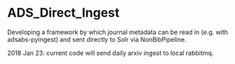 # ADS_Direct_Ingest

Developing a framework by which journal metadata can be read in (e.g. with adsabs-pyingest) and sent directly to Solr via NonBibPipeline.

2018 Jan 23: current code will send daily arxiv ingest to local rabbitmq.

